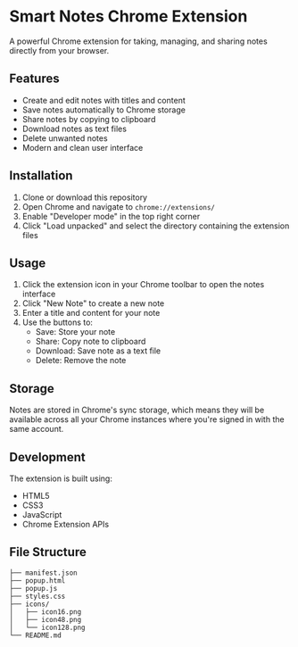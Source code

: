 # Smart Notes Chrome Extension

A powerful Chrome extension for taking, managing, and sharing notes directly from your browser.

## Features

- Create and edit notes with titles and content
- Save notes automatically to Chrome storage
- Share notes by copying to clipboard
- Download notes as text files
- Delete unwanted notes
- Modern and clean user interface

## Installation

1. Clone or download this repository
2. Open Chrome and navigate to `chrome://extensions/`
3. Enable "Developer mode" in the top right corner
4. Click "Load unpacked" and select the directory containing the extension files

## Usage

1. Click the extension icon in your Chrome toolbar to open the notes interface
2. Click "New Note" to create a new note
3. Enter a title and content for your note
4. Use the buttons to:
   - Save: Store your note
   - Share: Copy note to clipboard
   - Download: Save note as a text file
   - Delete: Remove the note

## Storage

Notes are stored in Chrome's sync storage, which means they will be available across all your Chrome instances where you're signed in with the same account.

## Development

The extension is built using:
- HTML5
- CSS3
- JavaScript
- Chrome Extension APIs

## File Structure

```
├── manifest.json
├── popup.html
├── popup.js
├── styles.css
├── icons/
│   ├── icon16.png
│   ├── icon48.png
│   └── icon128.png
└── README.md
``` 